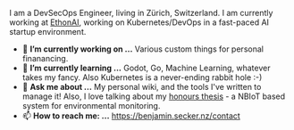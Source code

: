 I am a DevSecOps Engineer, living in Zürich, Switzerland. I am currently working at [EthonAI](https://ethon.ai), working on Kubernetes/DevOps in a fast-paced AI startup environment.

- 🔭 **I’m currently working on ...** Various custom things for personal finanancing.
- 🌱 **I’m currently learning ...** Godot, Go, Machine Learning, whatever takes my fancy. Also Kubernetes is a never-ending rabbit hole :-)
- 💬 **Ask me about ...** My personal wiki, and the tools I've written to manage it! Also, I love talking about my [honours thesis](https://openaccess.wgtn.ac.nz/articles/report/Development_of_an_IoT_System_for_Environmental_Monitoring_Software/13557857) - a NBIoT based system for environmental monitoring.
- 📫 **How to reach me: ...** https://benjamin.secker.nz/contact
